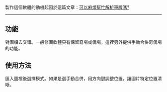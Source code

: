 製作這個軟體的動機起因於這篇文章：[可以麻煩幫忙解析車牌嗎?](https://m.mobile01.com/topicdetail.php?f=256&t=2930671&p=1)

<hr>

## 功能

對圖檔去交錯。一般修圖軟體只有保留奇場或偶場，這裡另外提供手動合併奇偶場的功能。

## 使用方法

匯入圖檔後選擇模式。如果是選手動合併，用方向鍵調整位置，讓圖片特定位置清晰。
